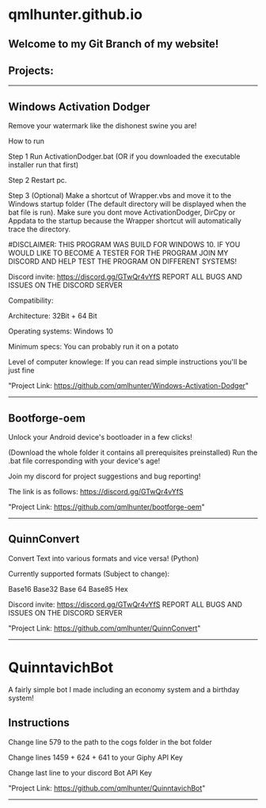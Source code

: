 # qmlhunter.github.io
## Welcome to my Git Branch of my website!

## Projects:

-----------------------------------------------------------------------------------------------------------------------------------------------------------------------

## Windows Activation Dodger

Remove your watermark like the dishonest swine you are!

How to run

Step 1 Run ActivationDodger.bat (OR if you downloaded the executable installer run that first)

Step 2 Restart pc.

Step 3 (Optional) Make a shortcut of Wrapper.vbs and move it to the Windows startup folder (The default directory will be displayed when the bat file is run). Make sure you dont move ActivationDodger, DirCpy or Appdata to the startup because the Wrapper shortcut will automatically trace the directory.

#DISCLAIMER: THIS PROGRAM WAS BUILD FOR WINDOWS 10. IF YOU WOULD LIKE TO BECOME A TESTER FOR THE PROGRAM JOIN MY DISCORD AND HELP TEST THE PROGRAM ON DIFFERENT SYSTEMS!

Discord invite: https://discord.gg/GTwQr4vYfS REPORT ALL BUGS AND ISSUES ON THE DISCORD SERVER

Compatibility:

Architecture: 32Bit + 64 Bit

Operating systems: Windows 10

Minimum specs: You can probably run it on a potato

Level of computer knowlege: If you can read simple instructions you'll be just fine

"Project Link: https://github.com/qmlhunter/Windows-Activation-Dodger"

-----------------------------------------------------------------------------------------------------------------------------------------------------------------------

## Bootforge-oem
Unlock your Android device's bootloader in a few clicks!

(Download the whole folder it contains all prerequisites preinstalled)
Run the .bat file corresponding with your device's age!

Join my discord for project suggestions and bug reporting!

The link is as follows: https://discord.gg/GTwQr4vYfS

"Project Link: https://github.com/qmlhunter/bootforge-oem"

-----------------------------------------------------------------------------------------------------------------------------------------------------------------------

## QuinnConvert
Convert Text into various formats and vice versa! (Python)

Currently supported formats (Subject to change):

Base16
Base32
Base 64
Base85
Hex

Discord invite: https://discord.gg/GTwQr4vYfS REPORT ALL BUGS AND ISSUES ON THE DISCORD SERVER

"Project Link: https://github.com/qmlhunter/QuinnConvert"

-----------------------------------------------------------------------------------------------------------------------------------------------------------------------

# QuinntavichBot
A fairly simple bot I made including an economy system and a birthday system!

## Instructions 

Change line 579 to the path to the cogs folder in the bot folder

Change lines 1459 + 624 + 641 to your Giphy API Key

Change last line to your discord Bot API Key

"Project Link: https://github.com/qmlhunter/QuinntavichBot"

-----------------------------------------------------------------------------------------------------------------------------------------------------------------------

